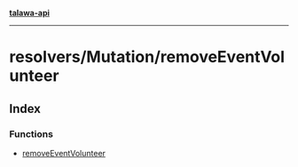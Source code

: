 [**talawa-api**](../../../README.md)

***

# resolvers/Mutation/removeEventVolunteer

## Index

### Functions

- [removeEventVolunteer](functions/removeEventVolunteer.md)
